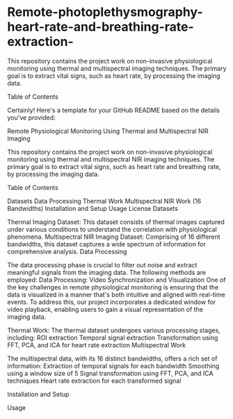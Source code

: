 # Remote-photoplethysmography-heart-rate-and-breathing-rate-extraction-
This repository contains the project work on non-invasive physiological monitoring using thermal and multispectral imaging techniques. The primary goal is to extract vital signs, such as heart rate, by processing the imaging data.

Table of Contents

Certainly! Here's a template for your GitHub README based on the details you've provided:

Remote Physiological Monitoring Using Thermal and Multispectral NIR Imaging

This repository contains the project work on non-invasive physiological monitoring using thermal and multispectral NIR imaging techniques. The primary goal is to extract vital signs, such as heart rate and breathing rate, by processing the imaging data.

Table of Contents

Datasets
Data Processing
Thermal Work
Multispectral NIR Work (16 Bandwidths)
Installation and Setup
Usage
License
Datasets

Thermal Imaging Dataset: This dataset consists of thermal images captured under various conditions to understand the correlation with physiological phenomena.
Multispectral NIR Imaging Dataset: Comprising of 16 different bandwidths, this dataset captures a wide spectrum of information for comprehensive analysis.
Data Processing

The data processing phase is crucial to filter out noise and extract meaningful signals from the imaging data. The following methods are employed:
Data Processing:
Video Synchronization and Visualization
One of the key challenges in remote physiological monitoring is ensuring that the data is visualized in a manner that's both intuitive and aligned with real-time events. To address this, our project incorporates a dedicated window for video playback, enabling users to gain a visual representation of the imaging data.

Thermal Work:
The thermal dataset undergoes various processing stages, including:
ROI extraction
Temporal signal extraction
Transformation using FFT, PCA, and ICA for heart rate extraction
Multispectral Work

The multispectral data, with its 16 distinct bandwidths, offers a rich set of information:
Extraction of temporal signals for each bandwidth
Smoothing using a window size of 5
Signal transformation using FFT, PCA, and ICA techniques
Heart rate extraction for each transformed signal

Installation and Setup

Usage
